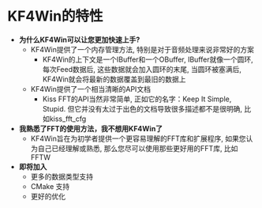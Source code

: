 # KF4Win的特性
* __为什么KF4Win可以让您更加快速上手?__
    + KF4Win提供了一个内存管理方法, 特别是对于音频处理来说非常好的方案
        + KF4Win的上下文是一个IBuffer和一个OBuffer, IBuffer就像一个圆环, 每次Feed数据后, 这些数据就会加入圆环的末尾, 当圆环被塞满后, KF4Win就会将最新的数据覆盖到最旧的数据上
    + KF4Win提供了一个相当清晰的API文档
        + Kiss FFT的API当然非常简单, 正如它的名字：Keep It Simple, Stupid. 但它并没有太过于出色的文档导致很多描述都不是很明确, 比如kiss_fft_cfg
* __我熟悉了FFT的使用方法，我不想用KF4Win了__
    + KF4Win旨在为初学者提供一个更容易理解的FFT库和扩展程序, 如果您认为自己已经理解或熟悉, 那么您尽可以使用那些更好用的FFT库, 比如FFTW
* __即将加入__
    + 更多的数据类型支持
    + CMake 支持
    + 更好的优化
